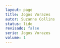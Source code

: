 ```yaml
---
layout: page
title: Jogos Vorazes
autor: Suzanne Collins
status: lido
revisado: false
serie: Jogos Vorazes
volume: 1
---
```

